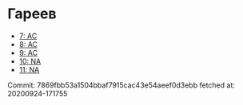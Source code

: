 # Гареев
- [7: AC](7.md)
- [8: AC](8.md)
- [9: AC](9.md)
- [10: NA](10.md)
- [11: NA](11.md)

Commit: 7869fbb53a1504bbaf7915cac43e54aeef0d3ebb
 fetched at: 20200924-171755
